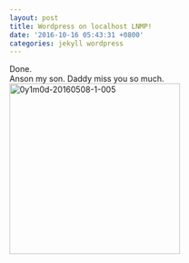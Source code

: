 ```yaml
---
layout: post
title: Wordpress on localhost LNMP!
date: '2016-10-16 05:43:31 +0800'
categories: jekyll wordpress
---
```

Done.<br>
Anson my son. Daddy miss you so much.<br>
<img class="alignnone size-large wp-image-5" src="{{site.baseurl}}/assets/imgs/son.png" alt="0y1m0d-20160508-1-005" height="300"/>
<!--More-->
